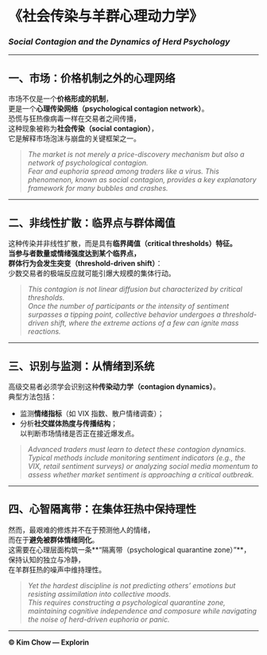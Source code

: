 # 《社会传染与羊群心理动力学》  
### *Social Contagion and the Dynamics of Herd Psychology*

---

## 一、市场：价格机制之外的心理网络  
市场不仅是一个**价格形成的机制**，  
更是一个**心理传染网络（psychological contagion network）**。   
恐慌与狂热像病毒一样在交易者之间传播，  
这种现象被称为**社会传染（social contagion）**，  
它是解释市场泡沫与崩盘的关键框架之一。  

> *The market is not merely a price-discovery mechanism but also a network of psychological contagion.*  
> *Fear and euphoria spread among traders like a virus. This phenomenon, known as social contagion, provides a key explanatory framework for many bubbles and crashes.*

---

## 二、非线性扩散：临界点与群体阈值  
这种传染并非线性扩散，而是具有**临界阈值（critical thresholds）**特征。  
当参与者数量或情绪强度达到某个临界点，  
群体行为会发生**突变（threshold-driven shift）**：  
少数交易者的极端反应就可能引爆大规模的集体行动。  

> *This contagion is not linear diffusion but characterized by critical thresholds.*  
> *Once the number of participants or the intensity of sentiment surpasses a tipping point, collective behavior undergoes a threshold-driven shift, where the extreme actions of a few can ignite mass reactions.*

---

## 三、识别与监测：从情绪到系统  
高级交易者必须学会识别这种**传染动力学（contagion dynamics）**。  
典型方法包括：  
- 监测**情绪指标**（如 VIX 指数、散户情绪调查）；  
- 分析**社交媒体热度与传播结构**；  
以判断市场情绪是否正在接近爆发点。  

> *Advanced traders must learn to detect these contagion dynamics.*  
> *Typical methods include monitoring sentiment indicators (e.g., the VIX, retail sentiment surveys) or analyzing social media momentum to assess whether market sentiment is approaching a critical outbreak.*

---

## 四、心智隔离带：在集体狂热中保持理性  
然而，最艰难的修炼并不在于预测他人的情绪，  
而在于**避免被群体情绪同化**。  
这需要在心理层面构筑一条**“隔离带（psychological quarantine zone）”**，  
保持认知的独立与冷静，  
在羊群狂热的噪声中维持理性。  

> *Yet the hardest discipline is not predicting others’ emotions but resisting assimilation into collective moods.*  
> *This requires constructing a psychological quarantine zone, maintaining cognitive independence and composure while navigating the noise of herd-driven euphoria or panic.*

---

**© Kim Chow — Explorin**
